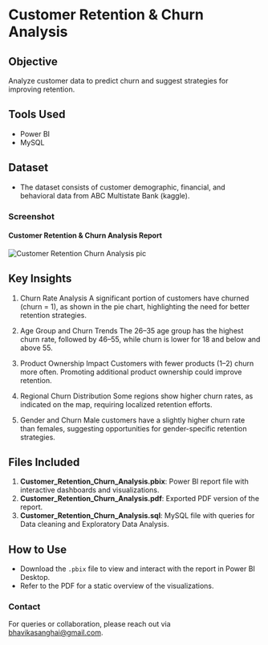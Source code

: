# Customer Retention & Churn Analysis

## Objective
Analyze customer data to predict churn and suggest strategies for improving retention.

## Tools Used
- Power BI
- MySQL

## Dataset
- The dataset consists of customer demographic, financial, and behavioral data from ABC Multistate Bank (kaggle).

### **Screenshot**
#### Customer Retention & Churn Analysis Report
![Customer Retention   Churn Analysis pic](https://github.com/user-attachments/assets/cadafc6f-7e9d-4189-8e23-2140dc1edc99)


## Key Insights
1. Churn Rate Analysis
A significant portion of customers have churned (churn = 1), as shown in the pie chart, highlighting the need for better retention strategies.

2. Age Group and Churn Trends
The 26–35 age group has the highest churn rate, followed by 46–55, while churn is lower for 18 and below and above 55.

3. Product Ownership Impact
Customers with fewer products (1–2) churn more often. Promoting additional product ownership could improve retention.

4. Regional Churn Distribution
Some regions show higher churn rates, as indicated on the map, requiring localized retention efforts.

5. Gender and Churn
Male customers have a slightly higher churn rate than females, suggesting opportunities for gender-specific retention strategies.

## Files Included
1. **Customer_Retention_Churn_Analysis.pbix**: Power BI report file with interactive dashboards and visualizations.
2. **Customer_Retention_Churn_Analysis.pdf**: Exported PDF version of the report.
3. **Customer_Retention_Churn_Analysis.sql**: MySQL file with queries for Data cleaning and Exploratory Data Analysis.

## How to Use
- Download the `.pbix` file to view and interact with the report in Power BI Desktop.
- Refer to the PDF for a static overview of the visualizations.

### **Contact**
For queries or collaboration, please reach out via bhavikasanghai@gmail.com.
